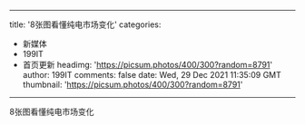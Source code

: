 
---
title: '8张图看懂纯电市场变化'
categories: 
 - 新媒体
 - 199IT
 - 首页更新
headimg: 'https://picsum.photos/400/300?random=8791'
author: 199IT
comments: false
date: Wed, 29 Dec 2021 11:35:09 GMT
thumbnail: 'https://picsum.photos/400/300?random=8791'
---

<div>   
8张图看懂纯电市场变化  
</div>
            